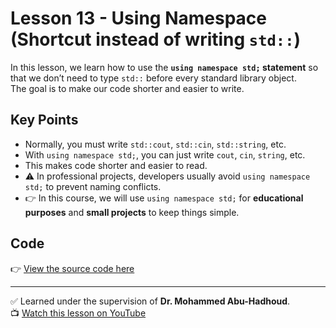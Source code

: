 # Lesson 13 - Using Namespace (Shortcut instead of writing `std::`)

In this lesson, we learn how to use the **`using namespace std;` statement** so that we don’t need to type `std::` before every standard library object.  
The goal is to make our code shorter and easier to write.

## Key Points
- Normally, you must write `std::cout`, `std::cin`, `std::string`, etc.
- With `using namespace std;`, you can just write `cout`, `cin`, `string`, etc.
- This makes code shorter and easier to read.
- ⚠️ In professional projects, developers usually avoid `using namespace std;` to prevent naming conflicts.
- 👉 In this course, we will use `using namespace std;` for **educational purposes** and **small projects** to keep things simple.

## Code
👉 [View the source code here](./Lesson_13_Omiting%20Namespace%20(Shortcut%20instead%20of%20writing%20std).cpp)

---

✅ Learned under the supervision of **Dr. Mohammed Abu-Hadhoud**.  
📺 [Watch this lesson on YouTube](https://www.youtube.com/watch?v=BBdQe1LzXZQ&list=PL3X--QIIK-OFIRbOHbOXbcfSAvw198lUy&index=16&pp=iAQB)